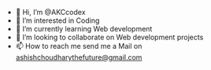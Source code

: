 - 👋 Hi, I’m @AKCcodex
- 👀 I’m interested in Coding 
- 🌱 I’m currently learning Web development
- 💞️ I’m looking to collaborate on Web development projects
- 📫 How to reach me send me a Mail on ashishchoudharythefuture@gmail.com

<!---
AKCcodex/AKCcodex is a ✨ special ✨ repository because its `README.md` (this file) appears on your GitHub profile.
You can click the Preview link to take a look at your changes.
--->
